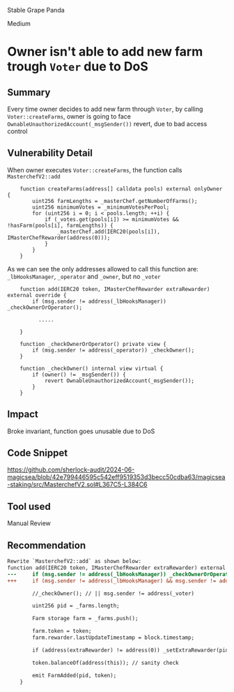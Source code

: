 Stable Grape Panda

Medium

# Owner isn't able to add new farm trough `Voter` due to DoS

## Summary
Every time owner decides to add new farm through `Voter`, by calling `Voter::createFarms`, owner is going to face `OwnableUnauthorizedAccount(_msgSender())` revert, due to bad access control

## Vulnerability Detail
When owner executes `Voter::createFarms`, the function calls `MasterchefV2::add`
```solidity
    function createFarms(address[] calldata pools) external onlyOwner {
        uint256 farmLengths = _masterChef.getNumberOfFarms();
        uint256 minimumVotes = _minimumVotesPerPool;
        for (uint256 i = 0; i < pools.length; ++i) {
            if (_votes.get(pools[i]) >= minimumVotes && !hasFarm(pools[i], farmLengths)) {
                _masterChef.add(IERC20(pools[i]), IMasterChefRewarder(address(0)));
            }
        }
    }
```

As we can see the only addresses allowed to call this function are: `_lbHooksManager`, `_operator` and `_owner`, but no `_voter`
```solidity
    function add(IERC20 token, IMasterChefRewarder extraRewarder) external override {
        if (msg.sender != address(_lbHooksManager)) _checkOwnerOrOperator();

          .....

    }

    function _checkOwnerOrOperator() private view {
        if (msg.sender != address(_operator)) _checkOwner();
    }

    function _checkOwner() internal view virtual {
        if (owner() != _msgSender()) {
            revert OwnableUnauthorizedAccount(_msgSender());
        }
    }
```

## Impact
Broke invariant, function goes unusable due to DoS

## Code Snippet
https://github.com/sherlock-audit/2024-06-magicsea/blob/42e799446595c542eff9519353d3becc50cdba63/magicsea-staking/src/MasterchefV2.sol#L367C5-L384C6

## Tool used

Manual Review

## Recommendation
```diff
Rewrite `MasterchefV2::add` as shown below:
function add(IERC20 token, IMasterChefRewarder extraRewarder) external override {
---     if (msg.sender != address(_lbHooksManager)) _checkOwnerOrOperator();
+++     if (msg.sender != address(_lbHooksManager) && msg.sender != address(_voter)) _checkOwnerOrOperator();

        //_checkOwner(); // || msg.sender != address(_voter)

        uint256 pid = _farms.length;

        Farm storage farm = _farms.push();

        farm.token = token;
        farm.rewarder.lastUpdateTimestamp = block.timestamp;

        if (address(extraRewarder) != address(0)) _setExtraRewarder(pid, extraRewarder);

        token.balanceOf(address(this)); // sanity check

        emit FarmAdded(pid, token);
    }
```
